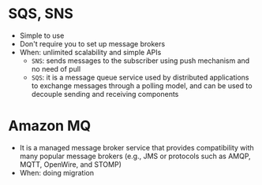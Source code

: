 # SQS, SNS
* Simple to use
* Don't require you to set up message brokers
* When: unlimited scalability and simple APIs
  * `SNS`: sends messages to the subscriber using push mechanism and no need of pull
  * `SQS`: it is a message queue service used by distributed applications to exchange messages through a polling model, and can be used to decouple sending and receiving components

# Amazon MQ 
* It is a managed message broker service that provides compatibility with many popular message brokers (e.g., JMS or protocols such as AMQP, MQTT, OpenWire, and STOMP)
* When: doing migration

